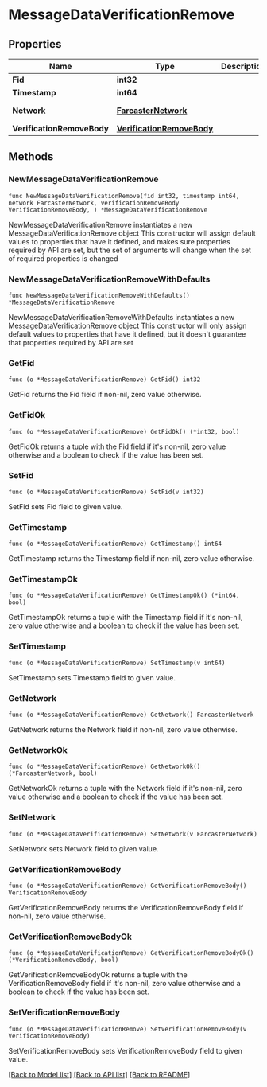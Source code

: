 # MessageDataVerificationRemove

## Properties

Name | Type | Description | Notes
------------ | ------------- | ------------- | -------------
**Fid** | **int32** |  | 
**Timestamp** | **int64** |  | 
**Network** | [**FarcasterNetwork**](FarcasterNetwork.md) |  | [default to FARCASTERNETWORK_MAINNET]
**VerificationRemoveBody** | [**VerificationRemoveBody**](VerificationRemoveBody.md) |  | 

## Methods

### NewMessageDataVerificationRemove

`func NewMessageDataVerificationRemove(fid int32, timestamp int64, network FarcasterNetwork, verificationRemoveBody VerificationRemoveBody, ) *MessageDataVerificationRemove`

NewMessageDataVerificationRemove instantiates a new MessageDataVerificationRemove object
This constructor will assign default values to properties that have it defined,
and makes sure properties required by API are set, but the set of arguments
will change when the set of required properties is changed

### NewMessageDataVerificationRemoveWithDefaults

`func NewMessageDataVerificationRemoveWithDefaults() *MessageDataVerificationRemove`

NewMessageDataVerificationRemoveWithDefaults instantiates a new MessageDataVerificationRemove object
This constructor will only assign default values to properties that have it defined,
but it doesn't guarantee that properties required by API are set

### GetFid

`func (o *MessageDataVerificationRemove) GetFid() int32`

GetFid returns the Fid field if non-nil, zero value otherwise.

### GetFidOk

`func (o *MessageDataVerificationRemove) GetFidOk() (*int32, bool)`

GetFidOk returns a tuple with the Fid field if it's non-nil, zero value otherwise
and a boolean to check if the value has been set.

### SetFid

`func (o *MessageDataVerificationRemove) SetFid(v int32)`

SetFid sets Fid field to given value.


### GetTimestamp

`func (o *MessageDataVerificationRemove) GetTimestamp() int64`

GetTimestamp returns the Timestamp field if non-nil, zero value otherwise.

### GetTimestampOk

`func (o *MessageDataVerificationRemove) GetTimestampOk() (*int64, bool)`

GetTimestampOk returns a tuple with the Timestamp field if it's non-nil, zero value otherwise
and a boolean to check if the value has been set.

### SetTimestamp

`func (o *MessageDataVerificationRemove) SetTimestamp(v int64)`

SetTimestamp sets Timestamp field to given value.


### GetNetwork

`func (o *MessageDataVerificationRemove) GetNetwork() FarcasterNetwork`

GetNetwork returns the Network field if non-nil, zero value otherwise.

### GetNetworkOk

`func (o *MessageDataVerificationRemove) GetNetworkOk() (*FarcasterNetwork, bool)`

GetNetworkOk returns a tuple with the Network field if it's non-nil, zero value otherwise
and a boolean to check if the value has been set.

### SetNetwork

`func (o *MessageDataVerificationRemove) SetNetwork(v FarcasterNetwork)`

SetNetwork sets Network field to given value.


### GetVerificationRemoveBody

`func (o *MessageDataVerificationRemove) GetVerificationRemoveBody() VerificationRemoveBody`

GetVerificationRemoveBody returns the VerificationRemoveBody field if non-nil, zero value otherwise.

### GetVerificationRemoveBodyOk

`func (o *MessageDataVerificationRemove) GetVerificationRemoveBodyOk() (*VerificationRemoveBody, bool)`

GetVerificationRemoveBodyOk returns a tuple with the VerificationRemoveBody field if it's non-nil, zero value otherwise
and a boolean to check if the value has been set.

### SetVerificationRemoveBody

`func (o *MessageDataVerificationRemove) SetVerificationRemoveBody(v VerificationRemoveBody)`

SetVerificationRemoveBody sets VerificationRemoveBody field to given value.



[[Back to Model list]](../README.md#documentation-for-models) [[Back to API list]](../README.md#documentation-for-api-endpoints) [[Back to README]](../README.md)


